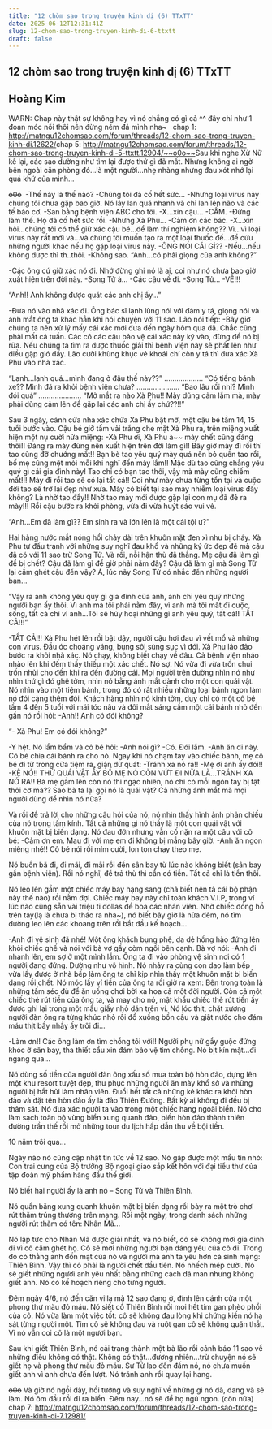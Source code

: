 ```yaml
---
title: "12 chòm sao trong truyện kinh dị (6) TTxTT"
date: 2025-06-12T12:31:41Z
slug: 12-chom-sao-trong-truyen-kinh-di-6-ttxtt
draft: false
---
```


## 12 chòm sao trong truyện kinh dị (6) TTxTT

## Hoàng Kim

WARN: Chap này thật sự không hay vì nó chẳng có gì cả ^^ đây chỉ như 1 đoạn móc nối thôi nên đừng ném đá mình nha~​ ​ ​ ​chap 1: http://matngu12chomsao.com/forum/threads/12-chom-sao-trong-truyen-kinh-di.12622/​ ​chap 5: http://matngu12chomsao.com/forum/threads/12-chom-sao-trong-truyen-kinh-di-5-ttxtt.12904/​~~o0o~~​ 
Sau khi nghe Xử Nữ kể lại, các sao dường như tìm lại được thứ gì đã mất. Nhưng không ai ngờ bên ngoài căn phòng đó…là một người…nhẹ nhàng nhưng đau xót nhớ lại quá khứ của mình…
 
~~o0o~~​ ​ 
-Thế này là thế nào?
-Chúng tôi đã cố hết sức…
-Nhưng loại virus này chúng tôi chưa gặp bao giờ. Nó lây lan quá nhanh và chỉ lan lên não và các tế bào cơ.
-San bằng bệnh viện ABC cho tôi.
-X…xin cậu…
-CẤM.
-Đừng làm thế. Họ đã cố hết sức rồi.
-Nhưng Xà Phu…
-Cảm ơn các bác. 
-X…xin hỏi…chúng tôi có thể giữ xác cậu bé…để làm thí nghiệm không?? Vì…vì loại virus này rất mới và…và chúng tôi muốn tạo ra một loại thuốc để…để cứu những người khác nếu họ gặp loại virus này.
-ÔNG NÓI CÁI GÌ??
-Nếu…nếu không được thì th..thôi.
-Không sao.
“Anh…có phải giọng của anh không?”
 
-Các ông cứ giữ xác nó đi. Nhớ đừng ghi nó là ai, coi như nó chưa bao giờ xuất hiện trên đời này.
-Song Tử à…
-Các cậu về đi.
-Song Tử…
-VỀ!!!
 
“Anh!! Anh không được quát các anh chị ấy…”
 
-Đưa nó vào nhà xác đi.
Ông bác sĩ lạnh lùng nói với đám y tá, giọng nói và ánh mắt ông ta khác hẳn khi nói chuyện với 11 sao. Lão nói tiếp:
-Bây giờ chúng ta nên xử lý mấy cái xác mới đưa đến ngày hôm qua đã. Chắc cũng phải mất cả tuần. Các cô các cậu bảo vệ cái xác này kỹ vào, đừng để nó bị rữa. Nếu chúng ta tìm ra được thuốc giải thì bệnh viện này sẽ phất lên như diều gặp gió đấy.
Lão cười khùng khục vẻ khoái chí còn y tá thì đưa xác Xà Phu vào nhà xác.
 
“Lạnh…lạnh quá…mình đang ở đâu thế này??”
……………….
“Có tiếng bánh xe?? Mình đã ra khỏi bệnh viện chưa?
…………………
“Bao lâu rồi nhỉ? Mình đói quá”
…………………
“Mở mắt ra nào Xà Phu!! Mày dũng cảm lắm mà, mày phải dũng cảm lên để gặp lại các anh chị ấy chứ??!!”
 
Sau 3 ngày, cánh cửa nhà xác chứa Xà Phu bật mở, một cậu bé tầm 14, 15 tuổi bước vào. Cậu bé giở tấm vải trắng che mặt Xà Phu ra, trên miệng xuất hiện một nụ cười nửa miệng:
-Xà Phu ơi, Xà Phu à~~ mày chết cũng đáng thôi!! Đáng ra mày đừng nên xuất hiện trên đời làm gì!! Bây giờ mày đi rồi thì tao cũng đỡ chướng mắt!! Bạn bè tao yêu quý mày quá nên bỏ quên tao rồi, bố mẹ cũng mệt mỏi mỗi khi nghĩ đến mày lắm!! Mặc dù tao cũng chẳng yêu quý gì cái gia đình này! Tao chỉ có bạn tao thôi, vậy mà mày cũng chiếm mất!!! Mày đi rồi tao sẽ có lại tất cả!! Coi như mày chưa từng tồn tại và cuộc đời tao sẽ trở lại đẹp như xưa. Mày có biết tại sao mày nhiễm loại virus đấy không? Là nhờ tao đấy!! Nhờ tao mày mới được gặp lại con mụ đã đẻ ra mày!!!
Rồi cậu bước ra khỏi phòng, vừa đi vừa huýt sáo vui vẻ.
 
“Anh...Em đã làm gì?? Em sinh ra và lớn lên là một cái tội ư?”
 
Hai hàng nước mắt nóng hổi chảy dài trên khuôn mặt đen xì như bị cháy. Xà Phu tự đấu tranh với những suy nghĩ đau khổ và những ký ức đẹp đẽ mà cậu đã có với 11 sao trừ Song Tử. Và rồi, nỗi hận thù đã thắng. Mẹ cậu đã làm gì để bị chết? Cậu đã làm gì để giờ phải nằm đây? Cậu đã làm gì mà Song Tử lại căm ghét cậu đến vậy? À, lúc nãy Song Tử có nhắc đến những người bạn…
 
“Vậy ra anh không yêu quý gì gia đình của anh, anh chỉ yêu quý những người bạn ấy thôi. Vì anh mà tôi phải nằm đây, vì anh mà tôi mất đi cuộc sống, tất cả chỉ vì anh…Tôi sẽ hủy hoại những gì anh yêu quý, tất cả!! TẤT CẢ!!!”
 
-TẤT CẢ!!! 
Xà Phu hét lên rồi bật dậy, người cậu hơi đau vì vết mổ và những con virus. Đầu óc choáng váng, bụng sôi sùng sục vì đói. Xà Phu lảo đảo bước ra khỏi nhà xác. Nó chạy, không biết chạy về đâu. Cả bệnh viện nháo nhào lên khi đếm thấy thiếu một xác chết. Nó sợ. Nó vừa đi vừa trốn chui trốn nhủi cho đến khi ra đến đường cái. Mọi người trên đường nhìn nó như nhìn thứ gì đó ghê tởm, nhìn nó bằng ánh mắt dành cho một con quái vật. Nó nhìn vào một tiệm bánh, trong đó có rất nhiều những loại bánh ngon làm nó đói càng thêm đói. Khách hàng nhìn nó kinh tởm, duy chỉ có một cô bé tầm 4 đến 5 tuổi với mái tóc nâu và đôi mắt sáng cầm một cái bánh nhỏ đến gần nó rồi hỏi:
-Anh!! Anh có đói không?
 
“- Xà Phu! Em có đói không?”
 
-Y hệt.
Nó lẩm bẩm và cô bé hỏi:
-Anh nói gì?
-Có. Đói lắm.
-Anh ăn đi này.
Cô bé chìa cái bánh ra cho nó. Ngay khi nó chạm tay vào chiếc bánh, mẹ cô bé đi từ trong cửa tiệm ra, giận dữ quát:
-Tránh xa nó ra!!
-Mẹ ơi anh ấy đói!!
-KỆ NÓ!! THỨ QUÁI VẬT ẤY BỐ MẸ NÓ CÒN VỨT ĐI NỮA LÀ…TRÁNH XA NÓ RA!!
Bà mẹ gầm lên còn nó thì ngạc nhiên, nó chỉ có mỗi ngón tay bị tật thôi cơ mà?? Sao bà ta lại gọi nó là quái vật? Cả những ánh mắt mà mọi người dùng để nhìn nó nữa? 
 
Và rồi để trả lời cho những câu hỏi của nó, nó nhìn thấy hình ảnh phản chiếu của nó trong tấm kính. Tất cả những gì nó thấy là một con quái vật với khuôn mặt bị biến dạng. Nó đau đớn nhưng vẫn cố nặn ra một câu với cô bé:
-Cảm ơn em. Mau đi với mẹ em đi không bị mắng bây giờ.
-Anh ăn ngon miệng nhé!!
Cô bé nói rồi mỉm cười, lon ton chạy theo mẹ. 
 
Nó buồn bã đi, đi mãi, đi mãi rồi đến sân bay từ lúc nào không biết (sân bay gần bệnh viện). Rồi nó nghĩ, để trả thù thì cần có tiền. Tất cả chỉ là tiền thôi. 
 
Nó leo lên gầm một chiếc máy bay hạng sang (chả biết nên tả cái bộ phận này thế nào) rồi nằm đợi. Chiếc máy bay này chỉ toàn khách V.I.P, trong ví lúc nào cũng sẵn vài triệu tỉ dollas để boa các nhân viên. Nhờ chiếc đồng hồ trên tay(lạ là chưa bị tháo ra nha~), nó biết bây giờ là nửa đêm, nó tìm đường leo lên các khoang trên rồi bắt đầu kế hoạch…
 
-Anh đi vệ sinh đã nhé!
Một ông khách bụng phệ, da dẻ hồng hào đứng lên khỏi chiếc ghế và nói với bà vợ gầy còm ngồi bên cạnh. Bà vợ nói:
-Anh đi nhanh lên, em sợ ở một mình lắm.
Ông ta đi vào phòng vệ sinh nơi có 1 người đang đứng. Dường như vô hình. Nó nhảy ra cùng con dao làm bếp vừa lấy được ở nhà bếp làm ông ta chỉ kịp nhìn thấy một khuôn mặt bị biến dạng rồi chết. Nó móc lấy ví tiền của ông ta rồi giở ra xem: Bên trong toàn là những tấm séc đủ để ăn uống chơi bời xa hoa cả một đời người. Còn cả một chiếc thẻ rút tiền của ông ta, và may cho nó, mật khẩu chiếc thẻ rút tiền ấy được ghi lại trong một mẩu giấy nhỏ dán trên ví. Nó lóc thịt, chặt xương người đàn ông ra từng khúc nhỏ rồi đổ xuống bồn cầu và giật nước cho đám máu thịt bầy nhầy ấy trôi đi…
 
-Làm ơn!! Các ông làm ơn tìm chồng tôi với!! 
Người phụ nữ gầy guộc đứng khóc ở sân bay, tha thiết cầu xin đám bảo vệ tìm chồng. Nó bịt kín mặt…đi ngang qua…
 
Nó dùng số tiền của người đàn ông xấu số mua toàn bộ hòn đảo, dựng lên một khu resort tuyệt đẹp, thu phục những người ăn mày khổ sở và những người bị hắt hủi làm nhân viên. Đuổi hết tất cả những kẻ khác ra khỏi hòn đảo và đặt tên hòn đảo ấy là đảo Thiên Đường. Bất kỳ ai không đi đều bị thảm sát. Nó đưa xác người ta vào trong một chiếc hang ngoài biển. Nó cho làm sạch toàn bộ vùng biển xung quanh đảo, biến hòn đảo thành thiên đường trần thế rồi mở những tour du lịch hấp dẫn thu về bội tiền. 
 
10 năm trôi qua…
 
Ngày nào nó cũng cập nhật tin tức về 12 sao. Nó gặp được một mẩu tin nhỏ: Con trai cưng của Bộ trưởng Bộ ngoại giao sắp kết hôn với đại tiểu thư của tập đoàn mỹ phẩm hàng đầu thế giới.
 
Nó biết hai người ấy là anh nó – Song Tử và Thiên Bình.
 
Nó quấn băng xung quanh khuôn mặt bị biến dạng rồi bày ra một trò chơi rút thăm trúng thưởng trên mạng. Rồi một ngày, trong danh sách những người rút thăm có tên: Nhân Mã…
 
Nó lập tức cho Nhân Mã được giải nhất, và nó biết, cô sẽ không mời gia đình đi vì cô căm ghét họ. Cô sẽ mời những người bạn đáng yêu của cô đi. Trong đó có thằng anh đốn mạt của nó và người mà anh ta yêu hơn cả sinh mạng: Thiên Bình. Vậy thì cô phải là người chết đầu tiên. Nó nhếch mép cười. Nó sẽ giết những người anh yêu nhất bằng những cách dã man nhưng không giết anh. Nó có kế hoạch riêng cho từng người.
 
Đêm ngày 4/6, nó đến căn villa mà 12 sao đang ở, đính lên cánh cửa một phong thư màu đỏ máu. Nó siết cổ Thiên Bình rồi moi hết tim gan phèo phổi của cô. Nó vừa làm một việc tốt: cô sẽ không đau lòng khi chứng kiến nó hạ sát từng người một. Tim cô sẽ không đau và ruột gan cô sẽ không quặn thắt. Vì nó vẫn coi cô là một người bạn.
 
Sau khi giết Thiên Bình, nó cải trang thành một bà lão rồi cảnh báo 11 sao về những điều không có thật. Không có thật…đương nhiên…trừ chuyện nó sẽ giết họ và phong thư màu đỏ máu. Sư Tử lao đến đấm nó, nó chưa muốn giết anh vì anh chưa đến lượt. Nó tránh anh rồi quay lại hang.
 
~~o0o~~​ 
Và giờ nó ngồi đây, hồi tưởng và suy nghĩ về những gì nó đã, đang và sẽ làm. Nó ôm đầu rồi đi ra biển. Đêm nay…nó sẽ để họ ngủ ngon.
 ​(còn nữa)​ 
chap 7: http://matngu12chomsao.com/forum/threads/12-chom-sao-trong-truyen-kinh-di-7.12981/